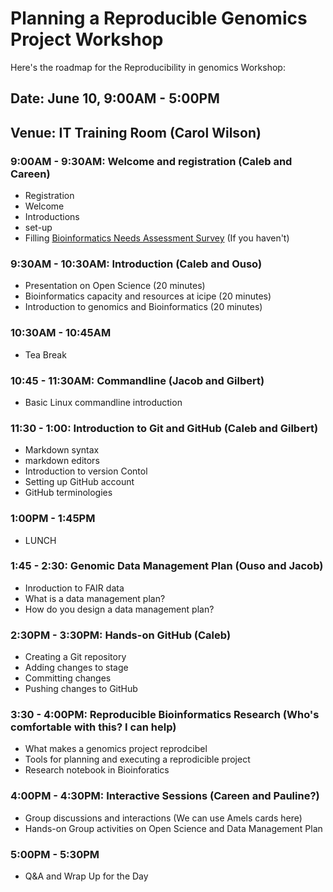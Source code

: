 # Planning a Reproducible Genomics Project Workshop

Here's the roadmap for the Reproducibility in genomics Workshop:

## Date: June 10, 9:00AM - 5:00PM
## Venue: IT Training Room (Carol Wilson)

### 9:00AM - 9:30AM: Welcome and registration (Caleb and Careen)
* Registration
* Welcome
* Introductions
* set-up
* Filling [Bioinformatics Needs Assessment Survey](https://redcap.icipe.org/surveys/?s=9FJNXXNHC7) (If you haven't)

### 9:30AM - 10:30AM: Introduction (Caleb and Ouso)
* Presentation on Open Science (20 minutes)
* Bioinformatics capacity and resources at icipe (20 minutes)
* Introduction to genomics and Bioinformatics (20 minutes)

### 10:30AM - 10:45AM
* Tea Break

### 10:45 - 11:30AM: Commandline (Jacob and Gilbert)
* Basic Linux commandline introduction

### 11:30 - 1:00: Introduction to Git and GitHub (Caleb and Gilbert)
* Markdown syntax
* markdown editors
* Introduction to version Contol
* Setting up GitHub account
* GitHub terminologies

### 1:00PM - 1:45PM
* LUNCH

### 1:45 - 2:30: Genomic Data Management Plan (Ouso and Jacob)
* Inroduction to FAIR data
* What is a data management plan?
* How do you design a data management plan?

### 2:30PM - 3:30PM: Hands-on GitHub (Caleb)
* Creating a Git repository
* Adding changes to stage
* Committing changes
* Pushing changes to GitHub


### 3:30 - 4:00PM: Reproducible Bioinformatics Research (Who's comfortable with this? I can help)
* What makes a genomics project reprodcibel
* Tools for planning and executing a reprodicible project
* Research notebook in Bioinforatics

### 4:00PM - 4:30PM: Interactive Sessions (Careen and Pauline?)
* Group discussions and interactions (We can use Amels cards here)
* Hands-on Group activities on Open Science and Data Management Plan

### 5:00PM - 5:30PM
* Q&A and Wrap Up for the Day

